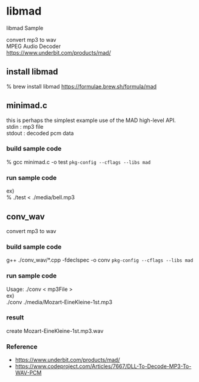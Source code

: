 libmad
===============

libmad Sample <br/>

convert mp3 to wav <br/>
MPEG Audio Decoder <br/>
https://www.underbit.com/products/mad/

## install libmad
% brew  install libmad
https://formulae.brew.sh/formula/mad

## minimad.c
this is perhaps the simplest example use of the MAD high-level API. <br/>
stdin : mp3 file <br/>
stdout : decoded pcm data <br/>

### build sample code 
% gcc minimad.c -o test `pkg-config --cflags --libs mad` <br/>

### run sample code 
ex) <br/>
% ./test < ./media/bell.mp3  <br/>

## conv_wav
convert mp3 to wav <br/>

### build sample code 
g++ ./conv_wav/*.cpp -fdeclspec -o conv `pkg-config --cflags --libs mad`

### run sample code 
Usage: ./conv \< mp3File \> <br/> 
ex) <br/>
./conv ./media/Mozart-EineKleine-1st.mp3 <br/> 

### result <br/>
create Mozart-EineKleine-1st.mp3.wav <br/>

### Reference <br/>
- https://www.underbit.com/products/mad/
- https://www.codeproject.com/Articles/7667/DLL-To-Decode-MP3-To-WAV-PCM
